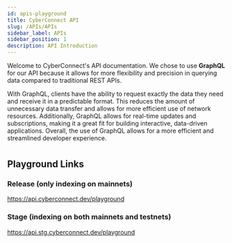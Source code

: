 ```yaml
---
id: apis-playground
title: CyberConnect API 
slug: /APIs/APIs
sidebar_label: APIs
sidebar_position: 1
description: API Introduction
---
```


Welcome to CyberConnect's API documentation. We chose to use **GraphQL** for our API because it allows for more flexibility and precision in querying data compared to traditional REST APIs. 

With GraphQL, clients have the ability to request exactly the data they need and receive it in a predictable format. This reduces the amount of unnecessary data transfer and allows for more efficient use of network resources. Additionally, GraphQL allows for real-time updates and subscriptions, making it a great fit for building interactive, data-driven applications. Overall, the use of GraphQL allows for a more efficient and streamlined developer experience.

#

## Playground Links

### Release (only indexing on mainnets) 
https://api.cyberconnect.dev/playground

### Stage (indexing on both mainnets and testnets)
https://api.stg.cyberconnect.dev/playground
